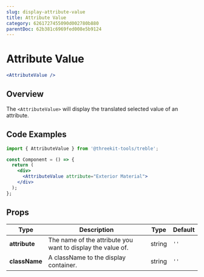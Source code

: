 ```yaml
---
slug: display-attribute-value
title: Attribute Value
category: 6261727455090d002780b880
parentDoc: 62b381c6969fed008e5b9124
---
```


# Attribute Value

```jsx
<AttributeValue />
```

## Overview

The `<AttributeValue>` will display the translated selected value of an attribute.

## Code Examples

```jsx
import { AttributeValue } from '@threekit-tools/treble';

const Component = () => {
  return (
    <div>
      <AttributeValue attribute="Exterior Material">
    </div>
  );
};
```

## Props

| Type          | Description                                                 | Type   | Default |
| ------------- | ----------------------------------------------------------- | ------ | ------- |
| **attribute** | The name of the attribute you want to display the value of. | string | `''`    |
| **className** | A className to the display container.                       | string | `''`    |
